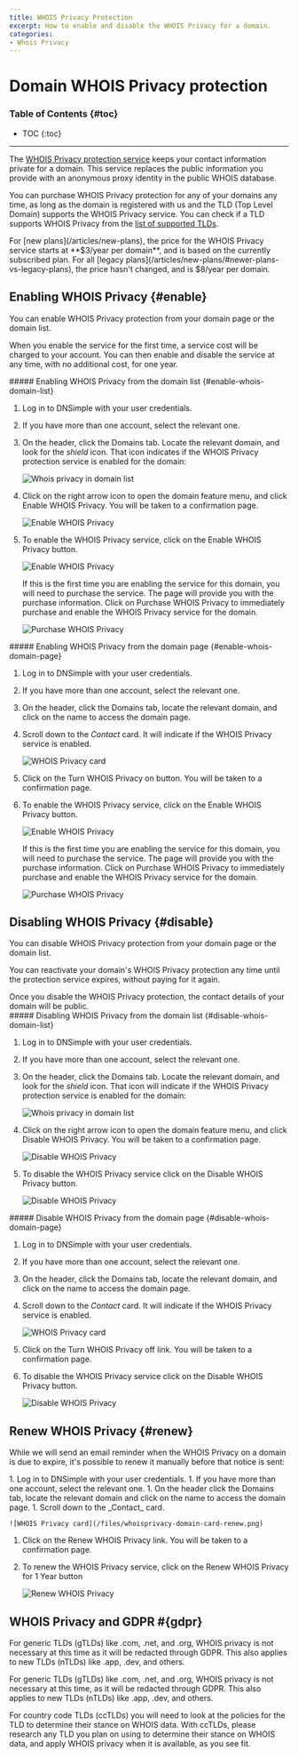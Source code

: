 ```yaml
---
title: WHOIS Privacy Protection
excerpt: How to enable and disable the WHOIS Privacy for a domain.
categories:
- Whois Privacy
---
```


# Domain WHOIS Privacy protection

### Table of Contents {#toc}

* TOC
{:toc}

---

The [WHOIS Privacy protection service](/articles/what-is-whois-privacy) keeps your contact information private for a domain. This service replaces the public information you provide with an anonymous proxy identity in the public WHOIS database.

You can purchase WHOIS Privacy protection for any of your domains any time, as long as the domain is registered with us and the TLD (Top Level Domain) supports the WHOIS Privacy service. You can check if a TLD supports WHOIS Privacy from the [list of supported TLDs](https://dnsimple.com/tlds).

<info>
For [new plans](/articles/new-plans), the price for the WHOIS Privacy service starts at **$3/year per domain**, and is based on the currently subscribed plan. For all [legacy plans](/articles/new-plans/#newer-plans-vs-legacy-plans), the price hasn't changed, and is $8/year per domain.
</info>


## Enabling WHOIS Privacy {#enable}

You can enable WHOIS Privacy protection from your domain page or the domain list.

When you enable the service for the first time, a service cost will be charged to your account. You can then enable and disable the service at any time, with no additional cost, for one year.

<div class="section-steps" markdown="1">
##### Enabling WHOIS Privacy from the domain list {#enable-whois-domain-list}

1.  Log in to DNSimple with your user credentials.
1.  If you have more than one account, select the relevant one.
1.  On the header, click the <label>Domains</label> tab. Locate the relevant domain, and look for the _shield_ icon. That icon indicates if the WHOIS Privacy protection service is enabled for the domain:

    ![Whois privacy in domain list](/files/whoisprivacy-domain-list.png)

1.  Click on the right arrow icon to open the domain feature menu, and click <label>Enable WHOIS Privacy</label>. You will be taken to a confirmation page.

    ![Enable WHOIS Privacy](/files/whoisprivacy-domain-list-enable.png)

1.  To enable the WHOIS Privacy service, click on the <label>Enable WHOIS Privacy</label> button.

    ![Enable WHOIS Privacy](/files/whoisprivacy-enable-page.png)

    If this is the first time you are enabling the service for this domain, you will need to purchase the service. The page will provide you with the purchase information. Click on <label>Purchase WHOIS Privacy</label> to immediately purchase and enable the WHOIS Privacy service for the domain.

    ![Purchase WHOIS Privacy](/files/whoisprivacy-purchase-page.png)

</div>

<div class="section-steps" markdown="1">
##### Enabling WHOIS Privacy from the domain page {#enable-whois-domain-page}

1.  Log in to DNSimple with your user credentials.
1.  If you have more than one account, select the relevant one.
1.  On the header, click the <label>Domains</label> tab, locate the relevant domain, and click on the name to access the domain page.
1.  Scroll down to the _Contact_ card. It will indicate if the WHOIS Privacy service is enabled.

    ![WHOIS Privacy card](/files/whoisprivacy-domain-card-disabled.png)

1.  Click on the <label>Turn WHOIS Privacy on</label> button. You will be taken to a confirmation page.

1.  To enable the WHOIS Privacy service, click on the <label>Enable WHOIS Privacy</label> button.

    ![Enable WHOIS Privacy](/files/whoisprivacy-enable-page.png)

    If this is the first time you are enabling the service for this domain, you will need to purchase the service. The page will provide you with the purchase information. Click on <label>Purchase WHOIS Privacy</label> to immediately purchase and enable the WHOIS Privacy service for the domain.

    ![Purchase WHOIS Privacy](/files/whoisprivacy-purchase-page.png)

</div>

## Disabling WHOIS Privacy {#disable}

You can disable WHOIS Privacy protection from your domain page or the domain list.

You can reactivate your domain's WHOIS Privacy protection any time until the protection service expires, without paying for it again.

<warning>
Once you disable the WHOIS Privacy protection, the contact details of your domain will be public.
</warning>

<div class="section-steps" markdown="1">
##### Disabling WHOIS Privacy from the domain list {#disable-whois-domain-list}

1.  Log in to DNSimple with your user credentials.
1.  If you have more than one account, select the relevant one.
1.  On the header, click the <label>Domains</label> tab. Locate the relevant domain, and look for the _shield_ icon. That icon will indicate if the WHOIS Privacy protection service is enabled for the domain:

    ![Whois privacy in domain list](/files/whoisprivacy-domain-list.png)

1.  Click on the right arrow icon to open the domain feature menu, and click <label>Disable WHOIS Privacy</label>. You will be taken to a confirmation page.

    ![Disable WHOIS Privacy](/files/whoisprivacy-domain-list-disable.png)

1.  To disable the WHOIS Privacy service click on the <label>Disable WHOIS Privacy</label> button.

    ![Disable WHOIS Privacy](/files/whoisprivacy-disable-page.png)

</div>

<div class="section-steps" markdown="1">
##### Disable WHOIS Privacy from the domain page {#disable-whois-domain-page}

1.  Log in to DNSimple with your user credentials.
1.  If you have more than one account, select the relevant one.
1.  On the header, click the <label>Domains</label> tab, locate the relevant domain, and click on the name to access the domain page.
1.  Scroll down to the _Contact_ card. It will indicate if the WHOIS Privacy service is enabled.

    ![WHOIS Privacy card](/files/whoisprivacy-domain-card-enabled.png)

1.  Click on the <label>Turn WHOIS Privacy off</label> link. You will be taken to a confirmation page.

1.  To disable the WHOIS Privacy service click on the <label>Disable WHOIS Privacy</label> button.

    ![Disable WHOIS Privacy](/files/whoisprivacy-disable-page.png)

</div>

## Renew WHOIS Privacy {#renew}

While we will send an email reminder when the WHOIS Privacy on a domain is due to expire, it's possible to renew it manually before that notice is sent:

<div class="section-steps" markdown="1">
1.  Log in to DNSimple with your user credentials.
1.  If you have more than one account, select the relevant one.
1.  On the header click the <label>Domains</label> tab, locate the relevant domain and click on the name to access the domain page.
1.  Scroll down to the _Contact_ card.

    ![WHOIS Privacy card](/files/whoisprivacy-domain-card-renew.png)

1. Click on the <label>Renew WHOIS Privacy</label> link. You will be taken to a confirmation page.
1. To renew the WHOIS Privacy service, click on the <label>Renew WHOIS Privacy for 1 Year</label> button

    ![Renew WHOIS Privacy](/files/whoisprivacy-renew-page.png)

</div>

## WHOIS Privacy and GDPR #{gdpr}

For generic TLDs (gTLDs) like .com, .net, and .org, WHOIS privacy is not necessary at this time as it will be redacted through GDPR. This also applies to new TLDs (nTLDs) like .app, .dev, and others.

For generic TLDs (gTLDs) like .com, .net, and .org, WHOIS privacy is not necessary at this time, as it will be redacted through GDPR. This also applies to new TLDs (nTLDs) like .app, .dev, and others.


For country code TLDs (ccTLDs) you will need to look at the policies for the TLD to determine their stance on WHOIS data. With ccTLDs, please research any TLD you plan on using to determine their stance on WHOIS data, and apply WHOIS privacy when it is available, as you see fit.
